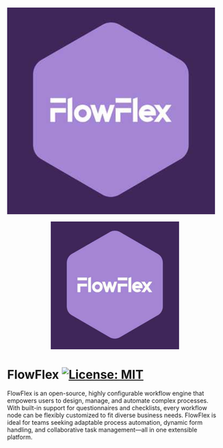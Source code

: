 ![FlowFlex Logo](logo.png)
<div align="center">
  <img src="logo.png" alt="FlowFlex Logo" width="300">
</div>

# FlowFlex [![License: MIT](https://img.shields.io/badge/License-MIT-yellow.svg)](https://opensource.org/licenses/MIT)
FlowFlex is an open-source, highly configurable workflow engine that empowers users to design, manage, and automate complex processes. With built-in support for questionnaires and checklists, every workflow node can be flexibly customized to fit diverse business needs. FlowFlex is ideal for teams seeking adaptable process automation, dynamic form handling, and collaborative task management—all in one extensible platform.
